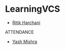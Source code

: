 # LearningVCS

- [Ritik Harchani](https://github.com/harchani-ritik)


ATTENDANCE
- [Yash Mishra](https://github.com/Codedude1)

